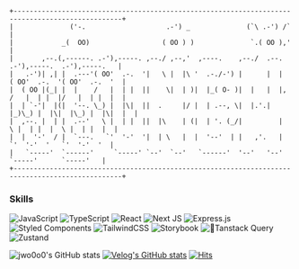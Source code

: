 <!--
```ascii
    ,-~~-.___.
   / |  '     \                  jwo0o0 = {
  (  )         0                   interested-in: [ Web Development, UI/UX, Cloud ],      
   \_/-, ,----'                    skills: [ JavaScript, TypeScript, React, Next.js,
      ====           //                      Tailwind CSS, Styled-components, Storybook,
     /  \-'~;    /~~~(O)                    Tanstack query, Zustand, Git, AWS and more! ]
     /  __/~|   /      |         }
  =(  _____| (_________|           
```
-->                                          
```ascii
+-------------------------------------------------------------------------------------------------+
|              ('-.                    .-') _              (`\ .-') /`                            |
|            _(  OO)                  ( OO ) )              `.( OO ),'                            |
|       ,--.(,------. .-'),-----. ,--./ ,--,'  ,----.    ,--./  .--.   .-'),-----.  .-'),-----.   |
|   .-')| ,| |  .---'( OO'  .-.  '|   \ |  |\ '  .-./-') |      |  |  ( OO'  .-.  '( OO'  .-.  '  |
|  ( OO |(_| |  |    /   |  | |  ||    \|  | )|  |_( O- )|  |   |  |, /   |  | |  |/   |  | |  |  |
|  | `-'|  |(|  '--. \_) |  |\|  ||  .     |/ |  | .--, \|  |.'.|  |_)\_) |  |\|  |\_) |  |\|  |  |
|  ,--. |  | |  .--'   \ |  | |  ||  |\    | (|  | '. (_/|         |    \ |  | |  |  \ |  | |  |  |
|  |  '-'  / |  `---.   `'  '-'  '|  | \   |  |  '--'  | |   ,'.   |     `'  '-'  '   `'  '-'  '  |
|   `-----'  `------'     `-----' `--'  `--'   `------'  '--'   '--'       `-----'      `-----'   |
+-------------------------------------------------------------------------------------------------+
```
### Skills

![JavaScript](https://img.shields.io/badge/JavaScript-gray.svg?style=flat&logo=javascript&logoColor=white) ![TypeScript](https://img.shields.io/badge/TypeScript-gray.svg?style=flat&logo=typescript&logoColor=white) ![React](https://img.shields.io/badge/React-gray.svg?style=flat&logo=react&logoColor=white) ![Next JS](https://img.shields.io/badge/Next.js-gray?style=flat&logo=next.js&logoColor=white) ![Express.js](https://img.shields.io/badge/Express.js-gray.svg?style=flat&logo=express&logoColor=white) <br/>
![Styled Components](https://img.shields.io/badge/Styled--components-gray?style=flat&logo=styled-components&logoColor=white) ![TailwindCSS](https://img.shields.io/badge/TailwindCSS-gray.svg?style=flat&logo=tailwind-css&logoColor=white) ![Storybook](https://img.shields.io/badge/-Storybook-gray?style=flat&logo=storybook&logoColor=white) ![Tanstack Query](https://img.shields.io/badge/-Tanstack%20Query-gray?style=flat&logo=react%20query&logoColor=white) ![Zustand](https://img.shields.io/badge/Zustand-gray?style=flat) <br/>


![jwo0o0's GitHub stats](https://github-readme-stats.vercel.app/api?username=jwo0o0&show_icons=true&theme=graywhite) [![Velog's GitHub stats](https://velog-readme-stats.vercel.app/api/list?name=jwo0o0)](https://velog.io/@jwo0o0) 
[![Hits](https://hits.seeyoufarm.com/api/count/incr/badge.svg?url=https%3A%2F%2Fgithub.com%2Fjwo0o0%2Fhit-counter&count_bg=black&title_bg=%23FFFFFF&icon=&icon_color=%23E7E7E7&title=%F0%9F%AB%A7&edge_flat=false)](https://hits.seeyoufarm.com)
